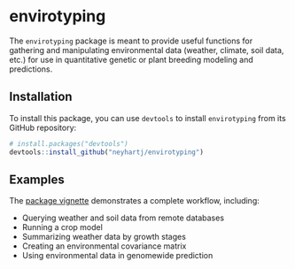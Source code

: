 
<!-- README.md is generated from README.Rmd. Please edit that file -->

# envirotyping

<!-- badges: start -->
<!-- badges: end -->

The `envirotyping` package is meant to provide useful functions for
gathering and manipulating environmental data (weather, climate, soil
data, etc.) for use in quantitative genetic or plant breeding modeling
and predictions.

## Installation

To install this package, you can use `devtools` to install
`envirotyping` from its GitHub repository:

``` r
# install.packages("devtools")
devtools::install_github("neyhartj/envirotyping")
```

## Examples

The [package
vignette](https://neyhartj.github.io/envirotyping/articles/using_envirotyping.html)
demonstrates a complete workflow, including:

- Querying weather and soil data from remote databases
- Running a crop model
- Summarizing weather data by growth stages
- Creating an environmental covariance matrix
- Using environmental data in genomewide prediction
